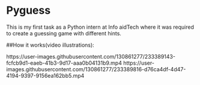 # Pyguess
This is my first task as a Python intern at Info aidTech where it was required to create a guessing game with different hints.


##How it works(video illustrations):
<div>
https://user-images.githubusercontent.com/130861277/233389143-fcfcb9d1-eaeb-41b3-9d17-aaa0b04131b9.mp4
https://user-images.githubusercontent.com/130861277/233389816-d76ca4df-4d47-4194-9397-9156ea162bb5.mp4
</div>
